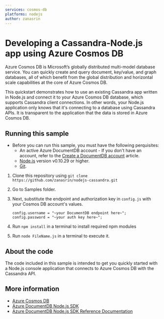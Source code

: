 ```yaml
---
services: cosmos-db
platforms: nodejs
author: zanasrin
---
```


# Developing a Cassandra-Node.js app using Azure Cosmos DB
Azure Cosmos DB is Microsoft’s globally distributed multi-model database service. You can quickly create and query document, key/value, and graph databases, all of which benefit from the global distribution and horizontal scale capabilities at the core of Azure Cosmos DB.

This quickstart demonstrates how to use an existing Cassandra app written in Node.js and connect it to your Azure Cosmos DB database, which supports Cassandra client connections. In other words, your Node.js application only knows that it's connecting to a database using Cassandra APIs. It is transparent to the application that the data is stored in Azure Cosmos DB.

## Running this sample
* Before you can run this sample, you must have the following perquisites:
	* An active Azure DocumentDB account - If you don't have an account, refer to the [Create a DocumentDB account](https://azure.microsoft.com/en-us/documentation/articles/documentdb-create-account/) article.
	* [Node.js](https://nodejs.org/en/) version v0.10.29 or higher.
	* [Git](http://git-scm.com/).


1. Clone this repository using `git clone https://github.com/zanasrin/nodejs-cassandra.git`

2. Go to Samples folder.

3. Next, substitute the endpoint and authorization key in `config.js` with your Cosmos DB account's values.

	```
	config.username = "~your DocumentDB endpoint here~";
	config.password = "~your auth key here~";
	```

4. Run `npm install` in a terminal to install required npm modules
 
5. Run `node FileName.js` in a terminal to execute it.

## About the code
The code included in this sample is intended to get you quickly started with a Node.js console application that connects to Azure Cosmos DB with the Cassandra API.

## More information

- [Azure Cosmos DB](https://docs.microsoft.com/azure/cosmos-db/introduction)
- [Azure DocumentDB Node.js SDK](https://docs.microsoft.com/azure/documentdb/documentdb-sdk-node)
- [Azure DocumentDB Node.js SDK Reference Documentation](http://azure.github.io/azure-documentdb-node/)
